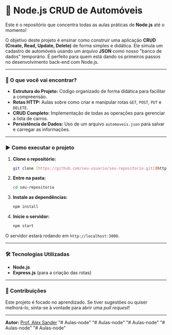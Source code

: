 # 🚗 Node.js CRUD de Automóveis

Este é o repositório que concentra todas as aulas práticas de **Node.js** até o momento!

O objetivo deste projeto é ensinar como construir uma aplicação **CRUD (Create, Read, Update, Delete)** de forma simples e didática. Ele simula um cadastro de automóveis usando um arquivo **JSON** como nosso "banco de dados" temporário. É perfeito para quem está dando os primeiros passos no desenvolvimento back-end com Node.js.

---

### 🚀 O que você vai encontrar?

- **Estrutura do Projeto:** Código organizado de forma didática para facilitar a compreensão.
- **Rotas HTTP:** Aulas sobre como criar e manipular rotas `GET`, `POST`, `PUT` e `DELETE`.
- **CRUD Completo:** Implementação de todas as operações para gerenciar a lista de carros.
- **Persistência de Dados:** Uso de um arquivo `automoveis.json` para salvar e carregar as informações.

---

### ▶️ Como executar o projeto

1.  **Clone o repositório:**
    ```bash
    git clone [https://github.com/seu-usuario/seu-repositorio.git](https://github.com/seu-usuario/seu-repositorio.git)
    ```
2.  **Entre na pasta:**
    ```bash
    cd seu-repositorio
    ```
3.  **Instale as dependências:**
    ```bash
    npm install
    ```
4.  **Inicie o servidor:**
    ```bash
    npm start
    ```

O servidor estará rodando em `http://localhost:3000`.

---

### 🛠️ Tecnologias Utilizadas

- **Node.js**
- **Express.js** (para a criação das rotas)

---

### 🤝 Contribuições

Este projeto é focado no aprendizado. Se tiver sugestões ou quiser melhorá-lo, sinta-se à vontade para abrir uma *pull request*!

---

**Autor:** [Prof. Alex Sander](https://github.com/profalexresende)
"# Aulas-node" 
"# Aulas-node" 
"# Aulas-node" 
"# Aulas-node" 
"# Aulas-node" 
